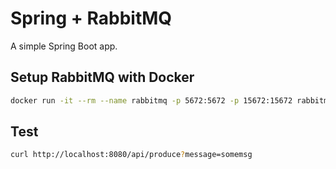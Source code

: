 # Spring + RabbitMQ

A simple Spring Boot app.

## Setup RabbitMQ with Docker
```bash
docker run -it --rm --name rabbitmq -p 5672:5672 -p 15672:15672 rabbitmq:3-management
```

## Test
```bash
curl http://localhost:8080/api/produce?message=somemsg
```
